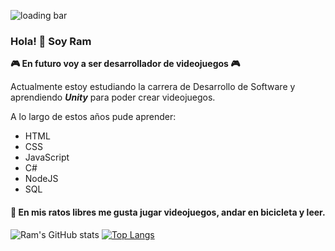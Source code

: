 ![loading bar](https://user-images.githubusercontent.com/45368708/114599079-038cf280-9c69-11eb-8fba-6063115380fe.jpg)






### Hola! 👋 Soy Ram
**🎮 En futuro voy a ser desarrollador de videojuegos 🎮**

Actualmente estoy estudiando la carrera de Desarrollo de Software y aprendiendo _**Unity**_ para poder crear videojuegos.

A lo largo de estos años pude aprender:
- HTML
- CSS
- JavaScript
- C#
- NodeJS
- SQL 

#### 🧐 En mis ratos libres me gusta jugar videojuegos, andar en bicicleta y leer.


![Ram's GitHub stats](https://github-readme-stats.vercel.app/api?username=ramgallagher&layout=compact&hide=contribs,prs&theme=dracula&border_radius=10&show_icons=true)  [![Top Langs](https://github-readme-stats.vercel.app/api/top-langs/?username=ramgallagher&border_radius=10&layout=compact&theme=dracula)](https://github.com/anuraghazra/github-readme-stats)

